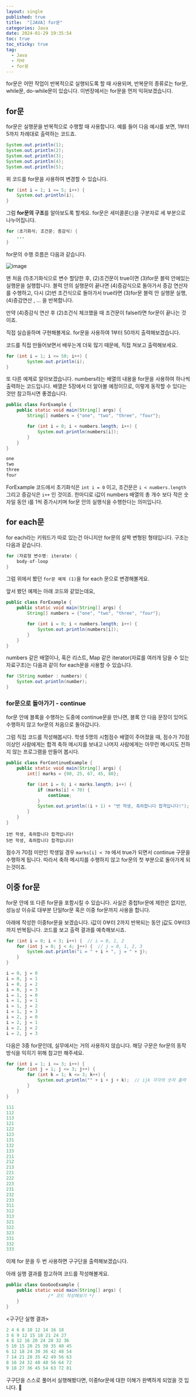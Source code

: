 ```yaml
---
layout: single
published: true
title:  "[JAVA] for문"
categories: Java
date: 2024-01-29 19:35:54
toc: true
toc_sticky: true
tag:   
  - Java
  - 자바
  - for문
---
```


for문은 어떤 작업이 반복적으로 실행되도록 할 때 사용되며, 반복문의 종류로는 for문, while문, do-while문이 있습니다. 이번장에서는 for문을 먼저 익혀보겠습니다. 

## for문

for문은 실행문을 반복적으로 수행할 때 사용합니다. 
예를 들어 다음 예시를 보면, 1부터 5까지 차례대로 출력하는 코드죠.

```java
System.out.println(1);
System.out.println(2);
System.out.println(3);
System.out.println(4);
System.out.println(5);
```

위 코드를 for문을 사용하여 변경할 수 있습니다. 

```java
for (int i = 1; i <= 5; i++) {
    System.out.println(i);
}
```

그럼 **for문의 구조**를 알아보도록 할게요.
for문은 세미콜론(;)을 구분자로 세 부분으로 나누어집니다.

```java
for (초기화식; 조건문; 증감식) {
	...
}
```

for문의 수행 흐름은 다음과 같습니다. 

![image](https://github.com/BaxDailyGit/BaxDailyGit/assets/99312529/6b366aec-4d1f-4184-afc4-01b0efad825b)

맨 처음 (1)초기화식으로 변수 할당한 후, (2)조건문이 true이면 (3)for문 블럭 안에있는 실행문을 실행합니다. 블럭 안의 실행문이 끝나면 (4)증감식으로 돌아가서 증감 연산자를 수행하고, 다시 (2)번 조건식으로 돌아가서 true라면 (3)for문 블럭 안 실행문 실행, (4)증감연산 , … 을 반복합니다. 

만약 (4)증감식 연산 후 (2)조건식 체크했을 때 조건문이 false라면 for문이 끝나는 것이죠.

직접 실습을하며 구현해볼게요. for문을 사용하여 1부터 50까지 출력해보겠습니다. 

코드를 직접 만들어보면서 배우는게 더욱 많기 때문에, 직접 쳐보고 출력해보세요.

```java
for (int i = 1; i <= 50; i++) {
		System.out.println(i);
}
```

또 다른 예제로 알아보겠습니다. numbers라는 배열의 내용을 for문을 사용하여 하나씩 출력하는 코드입니다. 배열은 5장에서 더 알아볼 예정이므로, 이렇게 동작할 수 있다는 것만 참고하시면 좋겠습니다. 

```java
public class ForExample {
	public static void main(String[] args) {
		String[] numbers = {"one", "two", "three", "four"};

		for (int i = 0; i < numbers.length; i++) {
			System.out.println(numbers[i]);
		}
	}
}
```

```java
one
two
three
four
```

ForExample 코드에서 초기화식은 `int i = 0` 이고, 조건문은 `i < numbers.length` 그리고 증감식은 `i++` 인 것이죠. 한마디로 i값이 numbers 배열의 총 개수 보다 작은 숫자일 동안 i를 1씩 증가시키며 for문 안의 실행식을 수행한다는 의미입니다. 

## for each문

for each라는 키워드가 따로 있는건 아니지만 for문의 살짝 변형된 형태입니다. 구조는 다음과 같습니다.

```java
for (자료형 변수명: iterate) {
    body-of-loop
}
```

그럼 위에서 봤던 `for문 예제 (1)`을 for each 문으로 변경해볼게요. 

앞서 봤던 예제는 아래 코드와 같았는데요, 

```java
public class ForExample {
	public static void main(String[] args) {
		String[] numbers = {"one", "two", "three", "four"};

		for (int i = 0; i < numbers.length; i++) {
			System.out.println(numbers[i]);
		}
	}
}
```

numbers 같은 배열이나, 혹은 리스트, Map 같은 iterator(자료를 여러개 담을 수 있는 자료구조)는 다음과 같이 for each문을 사용할 수 있습니다. 

```java
for (String number : numbers) {
	System.out.println(number);
}
```

### for문으로 돌아가기 - continue

for문 안에 블록을 수행하는 도중에 continue문을 만나면, 블록 안 다음 문장이 있어도 수행하지 않고 for문의 처음으로 돌아갑니다. 

그럼 직접 코드를 작성해봅시다. 학생 5명의 시험점수 배열이 주어졌을 때, 점수가 70점 이상인 사람에게는 합격 축하 메시지를 보내고 나머지 사람에게는 아무런 메시지도 전하지 않는 프로그램을 만들어 봅시다.

```java
public class ForContinueExample {
    public static void main(String[] args) {
        int[] marks = {90, 25, 67, 45, 80};

        for (int i = 0; i < marks.length; i++) {
            if (marks[i] < 70) {
                continue;
            }
            System.out.println((i + 1) + "번 학생, 축하합니다 합격입니다!");
        }
    }
}
```

```ebnf
1번 학생, 축하합니다 합격입니다!
5번 학생, 축하합니다 합격입니다!
```

점수가 70점 미만인 학생일 경우 `marks[i] < 70` 에서 true가 되면서 continue 구문을 수행하게 됩니다. 따라서 축하 메시지를 수행하지 않고 for문의 첫 부분으로 돌아가게 되는것이죠.

## 이중 for문

for문 안에 또 다른 for문을 포함시킬 수 있습니다. 사실은 중첩for문에 제한은 없지만, 성능상 이슈로 대부분 단일for문 혹은 이중 for문까지 사용을 합니다.

아래에 작성한 이중for문을 보겠습니다. i값이 0부터 2까지 반복되는 동안 j값도 0부터3까지 반복됩니다. 코드를 보고 출력 결과를 예측해보시죠. 

```java
for (int i = 0; i < 3; i++) {  // i = 0, 1, 2
    for (int j = 0; j < 4; j++) {  // j = 0, 1, 2, 3
        System.out.println("i = " + i + ", j = " + j);
    }
}
```

```java
i = 0, j = 0
i = 0, j = 1
i = 0, j = 2
i = 0, j = 3
i = 1, j = 0
i = 1, j = 1
i = 1, j = 2
i = 1, j = 3
i = 2, j = 0
i = 2, j = 1
i = 2, j = 2
i = 2, j = 3
```

다음은 3중 for문인데, 실무에서는 거의 사용하지 않습니다. 해당 구문은 for문의 동작 방식을 익히기 위해 참고만 해주세요. 

```java
for (int i = 1; i <= 3; i++) {
    for (int j = 1; j <= 3; j++) {
        for (int k = 1; k <= 3; k++) {
            System.out.println("" + i + j + k);  // ijk 각각의 숫자 출력
        }
    }
}
```

```java
111
112
113
121
122
123
131
132
133
211
212
213
221
222
223
231
232
233
311
312
313
321
322
323
331
332
333
```

이제 for 문을 두 번 사용하면 구구단을 출력해보겠습니다. 

아래 실행 결과를 참고하여 코드를 작성해볼게요.

```java
public class GooGooExample { 
    public static void main(String[] args) { 
				/* 코드 작성해보기 */
    }
}
```

<구구단 실행 결과>

```java
2 4 6 8 10 12 14 16 18 
3 6 9 12 15 18 21 24 27 
4 8 12 16 20 24 28 32 36 
5 10 15 20 25 30 35 40 45 
6 12 18 24 30 36 42 48 54 
7 14 21 28 35 42 49 56 63 
8 16 24 32 40 48 56 64 72 
9 18 27 36 45 54 63 72 81
```

구구단을 스스로 풀어서 실행해봤다면, 이중for문에 대한 이해가 완벽하게 되었을 것 입니다. 🙂